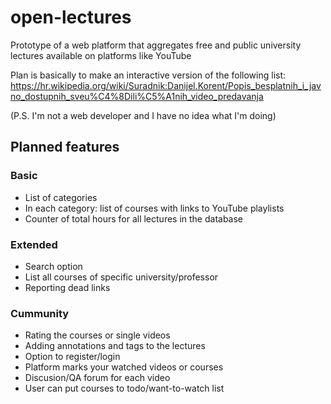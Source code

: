 # open-lectures
Prototype of a web platform that aggregates free and public university lectures available on platforms like YouTube

Plan is basically to make an interactive version of the following list:
https://hr.wikipedia.org/wiki/Suradnik:Danijel.Korent/Popis_besplatnih_i_javno_dostupnih_sveu%C4%8Dili%C5%A1nih_video_predavanja

(P.S. I'm not a web developer and I have no idea what I'm doing)

## Planned features

### Basic

- List of categories
- In each category: list of courses with links to YouTube playlists
- Counter of total hours for all lectures in the database

### Extended

- Search option
- List all courses of specific university/professor
- Reporting dead links

### Cummunity

- Rating the courses or single videos
- Adding annotations and tags to the lectures 
- Option to register/login
- Platform marks your watched videos or courses
- Discusion/QA forum for each video
- User can put courses to todo/want-to-watch list
